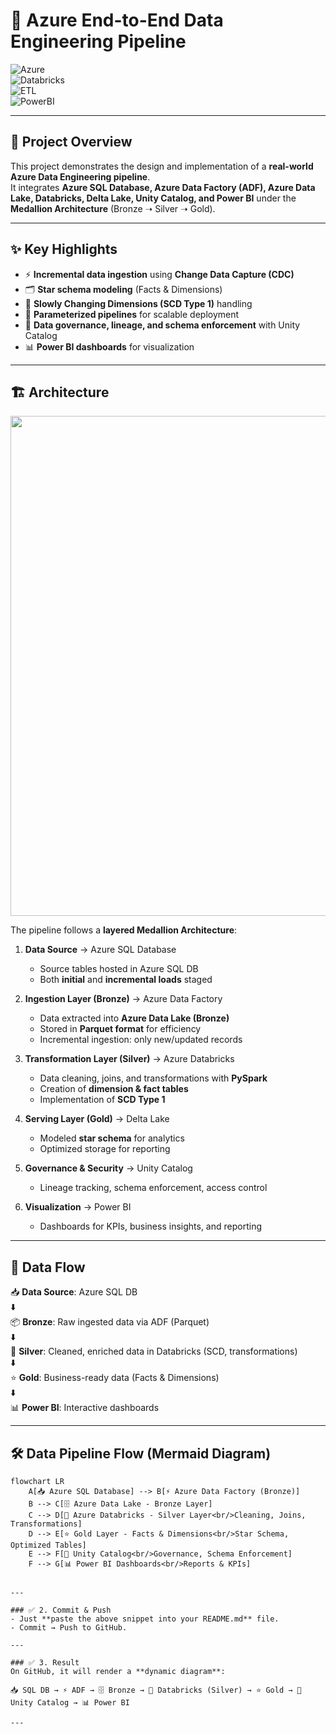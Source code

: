 # 🚀 Azure End-to-End Data Engineering Pipeline  

![Azure](https://img.shields.io/badge/Azure-Data%20Engineering-blue)  
![Databricks](https://img.shields.io/badge/Databricks-Lakehouse-orange)  
![ETL](https://img.shields.io/badge/ETL-Pipeline-green)  
![PowerBI](https://img.shields.io/badge/PowerBI-Dashboard-yellow)  

---

## 📌 Project Overview  
This project demonstrates the design and implementation of a **real-world Azure Data Engineering pipeline**.  
It integrates **Azure SQL Database, Azure Data Factory (ADF), Azure Data Lake, Databricks, Delta Lake, Unity Catalog, and Power BI** under the **Medallion Architecture** (Bronze ➝ Silver ➝ Gold).  

---

## ✨ Key Highlights  
- ⚡ **Incremental data ingestion** using **Change Data Capture (CDC)**  
- 🗂️ **Star schema modeling** (Facts & Dimensions)  
- 🔄 **Slowly Changing Dimensions (SCD Type 1)** handling  
- 🔑 **Parameterized pipelines** for scalable deployment  
- 🔐 **Data governance, lineage, and schema enforcement** with Unity Catalog  
- 📊 **Power BI dashboards** for visualization  

---

## 🏗️ Architecture  

<p align="center">
  <img src="https://raw.githubusercontent.com/tkaushik015/Enterprise-Data-Governance-and-Analytics-Framework/main/architecture.png" width="800"/>
</p>  

The pipeline follows a **layered Medallion Architecture**:  

1. **Data Source** → Azure SQL Database  
   - Source tables hosted in Azure SQL DB  
   - Both **initial** and **incremental loads** staged  

2. **Ingestion Layer (Bronze)** → Azure Data Factory  
   - Data extracted into **Azure Data Lake (Bronze)**  
   - Stored in **Parquet format** for efficiency  
   - Incremental ingestion: only new/updated records  

3. **Transformation Layer (Silver)** → Azure Databricks  
   - Data cleaning, joins, and transformations with **PySpark**  
   - Creation of **dimension & fact tables**  
   - Implementation of **SCD Type 1**  

4. **Serving Layer (Gold)** → Delta Lake  
   - Modeled **star schema** for analytics  
   - Optimized storage for reporting  

5. **Governance & Security** → Unity Catalog  
   - Lineage tracking, schema enforcement, access control  

6. **Visualization** → Power BI  
   - Dashboards for KPIs, business insights, and reporting  

---

## 🔄 Data Flow  

📥 **Data Source**: Azure SQL DB  
⬇️  
📦 **Bronze**: Raw ingested data via ADF (Parquet)  
⬇️  
🧹 **Silver**: Cleaned, enriched data in Databricks (SCD, transformations)  
⬇️  
⭐ **Gold**: Business-ready data (Facts & Dimensions)  
⬇️  
📊 **Power BI**: Interactive dashboards  

---

## 🛠 Data Pipeline Flow (Mermaid Diagram)

```mermaid
flowchart LR
    A[📥 Azure SQL Database] --> B[⚡ Azure Data Factory (Bronze)]
    B --> C[🗄️ Azure Data Lake - Bronze Layer]
    C --> D[🧹 Azure Databricks - Silver Layer<br/>Cleaning, Joins, Transformations]
    D --> E[⭐ Gold Layer - Facts & Dimensions<br/>Star Schema, Optimized Tables]
    E --> F[🔐 Unity Catalog<br/>Governance, Schema Enforcement]
    F --> G[📊 Power BI Dashboards<br/>Reports & KPIs]


---

### ✅ 2. Commit & Push  
- Just **paste the above snippet into your README.md** file.  
- Commit → Push to GitHub.  

---

### ✅ 3. Result  
On GitHub, it will render a **dynamic diagram**:  

📥 SQL DB → ⚡ ADF → 🗄️ Bronze → 🧹 Databricks (Silver) → ⭐ Gold → 🔐 Unity Catalog → 📊 Power BI  

---


